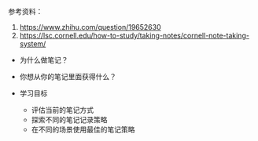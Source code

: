 参考资料：
1. https://www.zhihu.com/question/19652630
2. https://lsc.cornell.edu/how-to-study/taking-notes/cornell-note-taking-system/

- 为什么做笔记？
- 你想从你的笔记里面获得什么？

- 学习目标
  - 评估当前的笔记方式
  - 探索不同的笔记记录策略
  - 在不同的场景使用最佳的笔记策略

  
